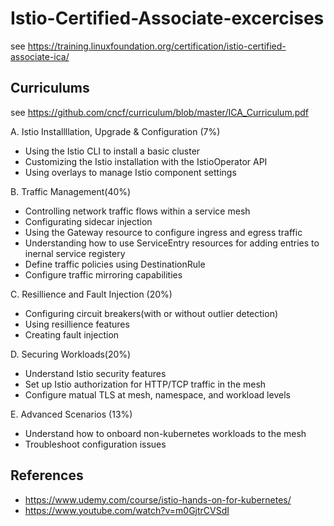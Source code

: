# Istio-Certified-Associate-excercises

see https://training.linuxfoundation.org/certification/istio-certified-associate-ica/

## Curriculums

see https://github.com/cncf/curriculum/blob/master/ICA_Curriculum.pdf

A. Istio Installllation, Upgrade & Configuration (7%)
- Using the Istio CLI to install a basic cluster
- Customizing the Istio installation with the IstioOperator API
- Using overlays to manage Istio component settings

B. Traffic Management(40%)
- Controlling network traffic flows within a service mesh
- Configurating sidecar injection
- Using the Gateway resource to configure ingress and egress traffic
- Understanding how to use ServiceEntry resources for adding entries to inernal service registery
- Define traffic policies using DestinationRule
- Configure traffic mirroring capabilities

C. Resillience and Fault Injection (20%)
- Configuring circuit breakers(with or without outlier detection)
- Using resillience features
- Creating fault injection

D. Securing Workloads(20%)
- Understand Istio security features
- Set up Istio authorization for HTTP/TCP traffic in the mesh
- Configure matual TLS at mesh, namespace, and workload levels

E. Advanced Scenarios (13%)
- Understand how to onboard non-kubernetes workloads to the mesh
- Troubleshoot configuration issues

## References

- https://www.udemy.com/course/istio-hands-on-for-kubernetes/
- https://www.youtube.com/watch?v=m0GjtrCVSdI

